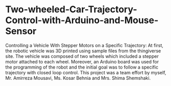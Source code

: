 # Two-wheeled-Car-Trajectory-Control-with-Arduino-and-Mouse-Sensor
Controlling a Vehicle With Stepper Motors on a Specific Trajectory: At first, the robotic vehicle was 3D printed using sample files from the thingiverse site. The vehicle was composed of two wheels which included a stepper motor attached to each wheel. Moreover, an Arduino board was used for the programming of the robot and the initial goal was to follow a specific trajectory with closed loop control. This project was a team effort by myself, Mr. Amirreza Mousavi, Ms. Kosar Behnia and Mrs. Shima Shemshaki.
